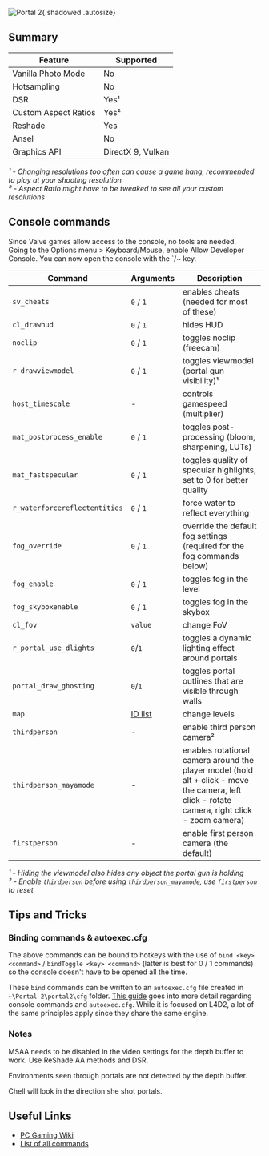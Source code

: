 ![Portal 2](Images\portal2_header.png "Shot by EchoSmoker"){.shadowed .autosize}

## Summary

Feature | Supported
--|--
Vanilla Photo Mode | No
Hotsampling | No
DSR | Yes¹
Custom Aspect Ratios | Yes²
Reshade | Yes
Ansel | No
Graphics API | DirectX 9, Vulkan

*¹ - Changing resolutions too often can cause a game hang, recommended to play at your shooting resolution  
² - Aspect Ratio might have to be tweaked to see all your custom resolutions*

## Console commands

Since Valve games allow access to the console, no tools are needed.  
Going to the Options menu > Keyboard/Mouse, enable Allow Developer Console. You can now open the console with the `/~ key.  

Command | Arguments | Description
-- | -- | --
`sv_cheats` | `0` / `1` | enables cheats (needed for most of these)
`cl_drawhud` | `0` / `1` | hides HUD
`noclip` | `0` / `1` | toggles noclip (freecam)
`r_drawviewmodel` | `0` / `1` | toggles viewmodel (portal gun visibility)¹
`host_timescale` | - | controls gamespeed (multiplier)
`mat_postprocess_enable` | `0` / `1` | toggles post-processing (bloom, sharpening, LUTs)
`mat_fastspecular` | `0` / `1` | toggles quality of specular highlights, set to 0 for better quality
`r_waterforcereflectentities` | `0` / `1` | force water to reflect everything
`fog_override` | `0` / `1` | override the default fog settings (required for the fog commands below)
`fog_enable` | `0` / `1` | toggles fog in the level
`fog_skyboxenable` | `0` / `1` | toggles fog in the skybox
`cl_fov` | `value` | change FoV
`r_portal_use_dlights` | `0`/`1` | toggles a dynamic lighting effect around portals
`portal_draw_ghosting` | `0`/`1` | toggles portal outlines that are visible through walls 
`map` | [ID list](https://theportalwiki.com/wiki/List_of_Portal_2_chambers#List_of_map_names_.28in_alphabetical_order.29) | change levels
`thirdperson` | - | enable third person camera²
`thirdperson_mayamode` | - | enables rotational camera around the player model (hold alt + click - move the camera, left click - rotate camera, right click - zoom camera)
`firstperson` | - | enable first person camera (the default)

*¹ - Hiding the viewmodel also hides any object the portal gun is holding   
² - Enable `thirdperson` before using `thirdperson_mayamode`, use `firstperson` to reset*

## Tips and Tricks

### Binding commands & autoexec.cfg

The above commands can be bound to hotkeys with the use of `bind <key> <command>` / `bindToggle <key> <command>` (latter is best for 0 / 1 commands) so the console doesn't have to be opened all the time. 

These `bind` commands can be written to an `autoexec.cfg` file created in `~\Portal 2\portal2\cfg` folder. [This guide](https://steamcommunity.com/sharedfiles/filedetails/?id=381795162) goes into more detail regarding console commands and `autoexec.cfg`. While it is focused on L4D2, a lot of the same principles apply since they share the same engine.

### Notes

MSAA needs to be disabled in the video settings for the depth buffer to work. Use ReShade AA methods and DSR.

Environments seen through portals are not detected by the depth buffer.

Chell will look in the direction she shot portals.

## Useful Links

* [PC Gaming Wiki](https://www.pcgamingwiki.com/wiki/Portal_2)
* [List of all commands](https://developer.valvesoftware.com/wiki/List_of_Portal_2_console_commands_and_variables)